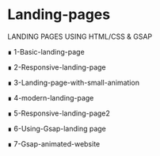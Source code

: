 # Landing-pages

LANDING PAGES USING HTML/CSS & GSAP

∎ 1-Basic-landing-page

∎ 2-Responsive-landing-page

∎ 3-Landing-page-with-small-animation

∎ 4-modern-landing-page

∎ 5-Responsive-landing-page2

∎ 6-Using-Gsap-landing page

∎ 7-Gsap-animated-website
